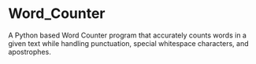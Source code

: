 # Word_Counter
A Python based Word Counter program that accurately counts words in a given text while handling punctuation, special whitespace characters, and apostrophes.

